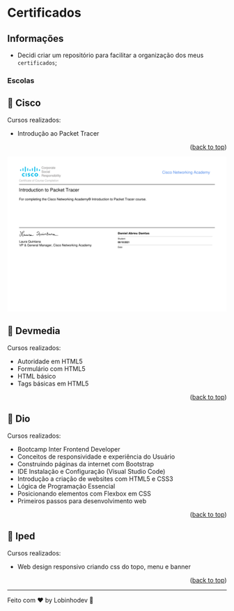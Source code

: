 # Certificados

## Informações

-   Decidi criar um repositório para facilitar a organização dos meus `certificados`;

### Escolas

## 🧠 Cisco

Cursos realizados:

-   Introdução ao Packet Tracer
<p align="right">(<a href="#top">back to top</a>)</p>
<p align="center">
  <img width="600" src="Cisco/Introdução ao Packet Tracer.pdf">
</p>

## 🧠 Devmedia

Cursos realizados:

-   Autoridade em HTML5
-   Formulário com HTML5
-   HTML básico
-   Tags básicas em HTML5
<p align="right">(<a href="#top">back to top</a>)</p>

## 🧠 Dio

Cursos realizados:

-   Bootcamp Inter Frontend Developer
-   Conceitos de responsividade e experiência do Usuário
-   Construindo páginas da internet com Bootstrap
-   IDE Instalação e Configuração
    (Visual Studio Code)
-   Introdução a criação de websites com HTML5 e CSS3
-   Lógica de Programação Essencial
-   Posicionando elementos com Flexbox em CSS
-   Primeiros passos para desenvolvimento web
<p align="right">(<a href="#top">back to top</a>)</p>

## 🧠 Iped

Cursos realizados:

-   Web design responsivo criando css do topo, menu e banner
<p align="right">(<a href="#top">back to top</a>)</p>

---

Feito com ♥ by Lobinhodev 🐺
